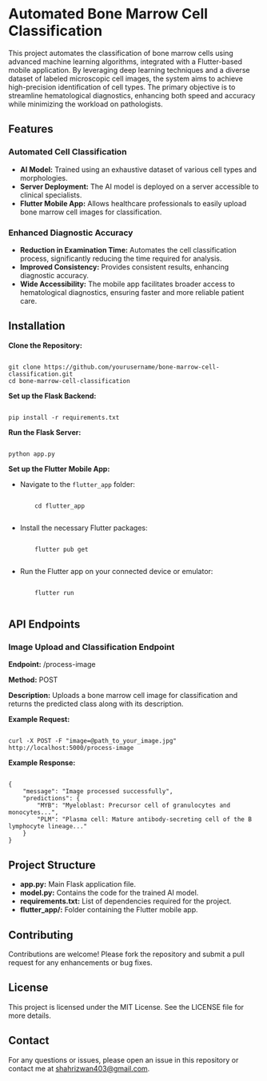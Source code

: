 


<h1>Automated Bone Marrow Cell Classification</h1>


<p>This project automates the classification of bone marrow cells using advanced machine learning algorithms, integrated with a Flutter-based mobile application. By leveraging deep learning techniques and a diverse dataset of labeled microscopic cell images, the system aims to achieve high-precision identification of cell types. The primary objective is to streamline hematological diagnostics, enhancing both speed and accuracy while minimizing the workload on pathologists.</p>


<h2>Features</h2>

<h3>Automated Cell Classification</h3>
<ul>
    <li><strong>AI Model:</strong> Trained using an exhaustive dataset of various cell types and morphologies.</li>
    <li><strong>Server Deployment:</strong> The AI model is deployed on a server accessible to clinical specialists.</li>
    <li><strong>Flutter Mobile App:</strong> Allows healthcare professionals to easily upload bone marrow cell images for classification.</li>
</ul>

<h3>Enhanced Diagnostic Accuracy</h3>
<ul>
    <li><strong>Reduction in Examination Time:</strong> Automates the cell classification process, significantly reducing the time required for analysis.</li>
    <li><strong>Improved Consistency:</strong> Provides consistent results, enhancing diagnostic accuracy.</li>
    <li><strong>Wide Accessibility:</strong> The mobile app facilitates broader access to hematological diagnostics, ensuring faster and more reliable patient care.</li>
</ul>

<h2>Installation</h2>
<p><strong>Clone the Repository:</strong></p>
<pre><code>
git clone https://github.com/yourusername/bone-marrow-cell-classification.git
cd bone-marrow-cell-classification
</code></pre>

<p><strong>Set up the Flask Backend:</strong></p>
<pre><code>
pip install -r requirements.txt
</code></pre>

<p><strong>Run the Flask Server:</strong></p>
<pre><code>
python app.py
</code></pre>

<p><strong>Set up the Flutter Mobile App:</strong></p>
<ul>
    <li>Navigate to the <code>flutter_app</code> folder:</li>
    <pre><code>
    cd flutter_app
    </code></pre>
    <li>Install the necessary Flutter packages:</li>
    <pre><code>
    flutter pub get
    </code></pre>
    <li>Run the Flutter app on your connected device or emulator:</li>
    <pre><code>
    flutter run
    </code></pre>
</ul>

<h2>API Endpoints</h2>

<h3>Image Upload and Classification Endpoint</h3>
<p><strong>Endpoint:</strong> /process-image</p>
<p><strong>Method:</strong> POST</p>
<p><strong>Description:</strong> Uploads a bone marrow cell image for classification and returns the predicted class along with its description.</p>
<p><strong>Example Request:</strong></p>
<pre><code>
curl -X POST -F "image=@path_to_your_image.jpg" http://localhost:5000/process-image
</code></pre>
<p><strong>Example Response:</strong></p>
<pre><code>
{
    "message": "Image processed successfully",
    "predictions": {
        "MYB": "Myeloblast: Precursor cell of granulocytes and monocytes...",
        "PLM": "Plasma cell: Mature antibody-secreting cell of the B lymphocyte lineage..."
    }
}
</code></pre>

<h2>Project Structure</h2>
<ul>
    <li><strong>app.py:</strong> Main Flask application file.</li>
    <li><strong>model.py:</strong> Contains the code for the trained AI model.</li>
    <li><strong>requirements.txt:</strong> List of dependencies required for the project.</li>
    <li><strong>flutter_app/:</strong> Folder containing the Flutter mobile app.</li>
</ul>

<h2>Contributing</h2>
<p>Contributions are welcome! Please fork the repository and submit a pull request for any enhancements or bug fixes.</p>

<h2>License</h2>
<p>This project is licensed under the MIT License. See the LICENSE file for more details.</p>

<h2>Contact</h2>
<p>For any questions or issues, please open an issue in this repository or contact me at <a href="mailto:shahrizwan403@gmail.com">shahrizwan403@gmail.com</a>.</p>
